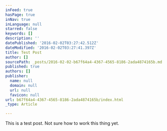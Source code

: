 ```yaml
---
inFeed: true
hasPage: true
inNav: true
inLanguage: null
starred: false
keywords: []
description: ''
datePublished: '2016-02-02T03:27:42.512Z'
dateModified: '2016-02-02T03:27:41.397Z'
title: Test Post
author: []
sourcePath: _posts/2016-02-02-b67f64a4-4367-4565-8186-2ada4874165b.md
published: true
authors: []
publisher:
  name: null
  domain: null
  url: null
  favicon: null
url: b67f64a4-4367-4565-8186-2ada4874165b/index.html
_type: Article

---
```

This is a test post. Not sure how to work this thing yet.
